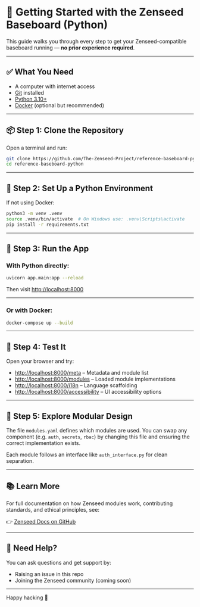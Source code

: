 # 🐣 Getting Started with the Zenseed Baseboard (Python)

This guide walks you through every step to get your Zenseed-compatible baseboard running — **no prior experience required**.

---

## ✅ What You Need

- A computer with internet access
- [Git](https://git-scm.com/downloads) installed
- [Python 3.10+](https://www.python.org/downloads/)
- [Docker](https://www.docker.com/products/docker-desktop) (optional but recommended)

---

## 📦 Step 1: Clone the Repository

Open a terminal and run:

```bash
git clone https://github.com/The-Zenseed-Project/reference-baseboard-python.git
cd reference-baseboard-python
```

---

## 🐍 Step 2: Set Up a Python Environment

If not using Docker:

```bash
python3 -m venv .venv
source .venv/bin/activate  # On Windows use: .venv\Scripts\activate
pip install -r requirements.txt
```

---

## 🚀 Step 3: Run the App

### With Python directly:

```bash
uvicorn app.main:app --reload
```

Then visit [http://localhost:8000](http://localhost:8000)

---

### Or with Docker:

```bash
docker-compose up --build
```

---

## 🔎 Step 4: Test It

Open your browser and try:

- [http://localhost:8000/meta](http://localhost:8000/meta) – Metadata and module list
- [http://localhost:8000/modules](http://localhost:8000/modules) – Loaded module implementations
- [http://localhost:8000/i18n](http://localhost:8000/i18n) – Language scaffolding
- [http://localhost:8000/accessibility](http://localhost:8000/accessibility) – UI accessibility options

---

## 🧩 Step 5: Explore Modular Design

The file `modules.yaml` defines which modules are used. You can swap any component (e.g. `auth`, `secrets`, `rbac`) by changing this file and ensuring the correct implementation exists.

Each module follows an interface like `auth_interface.py` for clean separation.

---

## 📚 Learn More

For full documentation on how Zenseed modules work, contributing standards, and ethical principles, see:

👉 [Zenseed Docs on GitHub](https://github.com/The-Zenseed-Project/docs)

---

## 🤝 Need Help?

You can ask questions and get support by:
- Raising an issue in this repo
- Joining the Zenseed community (coming soon)

---

Happy hacking 🌱
